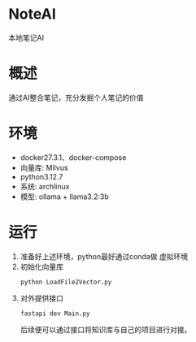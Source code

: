 # NoteAI
本地笔记AI

# 概述
通过AI整合笔记，充分发掘个人笔记的价值

# 环境

- docker27.3.1、docker-compose
- 向量库: Milvus
- python3.12.7
- 系统: archlinux
- 模型: ollama + llama3.2:3b

# 运行
1. 准备好上述环境，python最好通过conda做 虚拟环境
2. 初始化向量库
    ```
    python LoadFile2Vector.py
    ```
3. 对外提供接口
    ```
    fastapi dev Main.py
    ```
    后续便可以通过接口将知识库与自己的项目进行对接。

